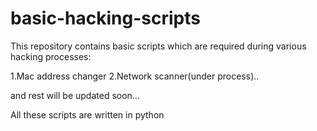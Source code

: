 # basic-hacking-scripts

This repository contains basic scripts which are required during various hacking processes:



1.Mac address changer
2.Network scanner(under process)..

and rest will be updated soon...

All these scripts are written in python

